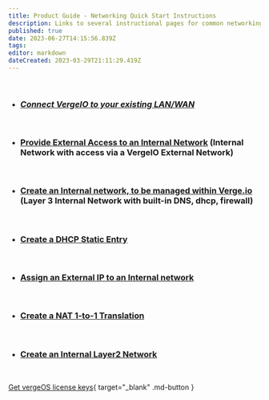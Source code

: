 ```yaml
---
title: Product Guide - Networking Quick Start Instructions
description: Links to several instructional pages for common networking tasks
published: true
date: 2023-06-27T14:15:56.839Z
tags: 
editor: markdown
dateCreated: 2023-03-29T21:11:29.419Z
---
```


<br>

- ### [_Connect VergeIO to your existing LAN/WAN_](../ProductGuide/connectLANWAN)

<br>

- ### [Provide External Access to an Internal Network](../ProductGuide/internalwithextaccess) (Internal Network with access via a VergeIO External Network)

<br>

- ### [Create an Internal network, to be managed within Verge.io](../ProductGuide/internal-layer3) (Layer 3 Internal Network with built-in DNS, dhcp, firewall)

<br>

- ### [Create a DHCP Static Entry](../ProductGuide/dhcpstaticlease)

<br>

- ### [Assign an External IP to an Internal network](../ProductGuide/assignexternalIP)

<br>

- ### [Create a NAT 1-to-1 Translation](../ProductGuide/NAT1to1)

<br>

- ### [Create an Internal Layer2 Network](../ProductGuide/internal-layer2)


<br>

[Get vergeOS license keys](https://www.verge.io/test-drive){ target="_blank" .md-button }
